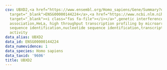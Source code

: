 ```yaml
---
csv: UBXD2,<a href="https://www.ensembl.org/Homo_sapiens/Gene/Summary?db=core;g=ENSG00000144224"
  target="_blank">ENSG00000144224</a>,<a href="https://www.ncbi.nlm.nih.gov/pubmed/17216044"
  target="_blank"><i class="fas fa-file"></i></a>",genetic interference,functional
  association,HeLa, high throughput transcription profiling by microarray,nucleotide
  sequence identification,nucleotide sequence identification,transcriptional regulation,down-regulates
  activity
data_alias: UBXD2
data_id: ENSG00000144224
data_numevidence: 1
data_species: Homo sapiens
data_taxid: '9606'
title: UBXD2
---
```

